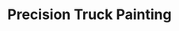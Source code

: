 ---
title: "Precision Truck Painting"
url: /phoenix/precision-truck-painting/
shop: Autowerkstatt
---